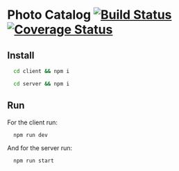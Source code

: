 # Photo Catalog [![Build Status](https://travis-ci.com/gabrielseco/phone-catalog.svg?branch=master)](https://travis-ci.com/gabrielseco/phone-catalog) [![Coverage Status](https://coveralls.io/repos/github/gabrielseco/phone-catalog/badge.svg)](https://coveralls.io/github/gabrielseco/phone-catalog)
## Install

```sh
  cd client && npm i
```

```sh
  cd server && npm i
```

## Run

For the client run: 
```sh
  npm run dev
```

And for the server run:
```sh
  npm run start
```
